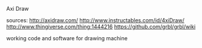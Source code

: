 Axi Draw

sources:
http://axidraw.com/
http://www.instructables.com/id/4xiDraw/
http://www.thingiverse.com/thing:1444216
https://github.com/grbl/grbl/wiki

working code and software for drawing machine
